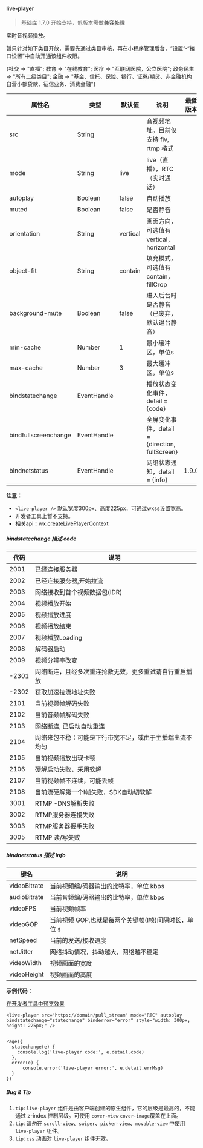 <!-- https://developers.weixin.qq.com/miniprogram/dev/component/live-player.html -->

#### live-player

> 基础库 1.7.0 开始支持，低版本需做[兼容处理](https://developers.weixin.qq.com/miniprogram/dev/framework/compatibility.html)

实时音视频播放。

暂只针对如下类目开放，需要先通过类目审核，再在小程序管理后台，“设置”-“接口设置”中自助开通该组件权限。

{社交 => "直播"; 教育 => "在线教育"; 医疗 => "互联网医院，公立医院"; 政务民生 => "所有二级类目"; 金融 =\> "基金、信托、保险、银行、证券/期货、非金融机构自营小额贷款、征信业务、消费金融"}

  属性名                 |  类型          |  默认值     |  说明                                      | 最低版本 
-------------------------|----------------|-------------|--------------------------------------------|----------
  src                    |  String        |             |  音视频地址。目前仅支持 flv, rtmp 格式     |          
  mode                   |  String        |  live       |  live（直播），RTC（实时通话）             |          
  autoplay               |  Boolean       |  false      |  自动播放                                  |          
  muted                  |  Boolean       |  false      |  是否静音                                  |          
  orientation            |  String        |  vertical   |  画面方向，可选值有 vertical，horizontal   |          
  object-fit             |  String        |  contain    |  填充模式，可选值有 contain，fillCrop      |          
  background-mute        |  Boolean       |  false      | 进入后台时是否静音（已废弃，默认退台静音） |          
  min-cache              |  Number        |  1          |  最小缓冲区，单位s                         |          
  max-cache              |  Number        |  3          |  最大缓冲区，单位s                         |          
  bindstatechange        |  EventHandle   |             |  播放状态变化事件，detail = {code}         |          
  bindfullscreenchange   |  EventHandle   |             |全屏变化事件，detail = {direction, fullScreen}|          
  bindnetstatus          |  EventHandle   |             |  网络状态通知，detail = {info}             |  1.9.0   

**注意：**

*   `<live-player />` 默认宽度300px、高度225px，可通过wxss设置宽高。
*   开发者工具上暂不支持。
*   相关api：[wx.createLivePlayerContext](https://developers.weixin.qq.com/miniprogram/dev/api/api-live-player.html)

##### bindstatechange __描述__ code

  代码    |  说明                           
----------|---------------------------------
  2001    |  已经连接服务器                 
  2002    |  已经连接服务器,开始拉流        
  2003    |  网络接收到首个视频数据包(IDR)  
  2004    |  视频播放开始                   
  2005    |  视频播放进度                   
  2006    |  视频播放结束                   
  2007    |  视频播放Loading                
  2008    |  解码器启动                     
  2009    |  视频分辨率改变                 
  -2301   |网络断连，且经多次重连抢救无效，更多重试请自行重启播放
  -2302   |  获取加速拉流地址失败           
  2101    |  当前视频帧解码失败             
  2102    |  当前音频帧解码失败             
  2103    |  网络断连, 已启动自动重连       
  2104    |网络来包不稳：可能是下行带宽不足，或由于主播端出流不均匀
  2105    |  当前视频播放出现卡顿           
  2106    |  硬解启动失败，采用软解         
  2107    |  当前视频帧不连续，可能丢帧     
  2108    |当前流硬解第一个I帧失败，SDK自动切软解
  3001    |  RTMP -DNS解析失败              
  3002    |  RTMP服务器连接失败             
  3003    |  RTMP服务器握手失败             
  3005    |  RTMP 读/写失败                 

##### bindnetstatus __描述__ info

  键名           |  说明                              
-----------------|------------------------------------
  videoBitrate   |当前视频编/码器输出的比特率，单位 kbps
  audioBitrate   |当前音频编/码器输出的比特率，单位 kbps
  videoFPS       |  当前视频帧率                      
  videoGOP       |当前视频 GOP,也就是每两个关键帧(I帧)间隔时长，单位 s
  netSpeed       |  当前的发送/接收速度               
  netJitter      |网络抖动情况，抖动越大，网络越不稳定
  videoWidth     |  视频画面的宽度                    
  videoHeight    |  视频画面的高度                    

**示例代码：**

[在开发者工具中预览效果](wechatide://minicode/UzWEzmm763Y4)

    <live-player src="https://domain/pull_stream" mode="RTC" autoplay bindstatechange="statechange" binderror="error" style="width: 300px; height: 225px;" />
    

    Page({
      statechange(e) {
        console.log('live-player code:', e.detail.code)
      },
      error(e) {
          console.error('live-player error:', e.detail.errMsg)
      }
    })
    

##### Bug & Tip

1.  `tip`: `live-player` 组件是由客户端创建的原生组件，它的层级是最高的，不能通过 z-index 控制层级。可使用 `cover-view` `cover-image`覆盖在上面。
2.  `tip`: 请勿在 `scroll-view`、`swiper`、`picker-view`、`movable-view` 中使用 `live-player` 组件。
3.  `tip`: `css` 动画对 `live-player` 组件无效。
